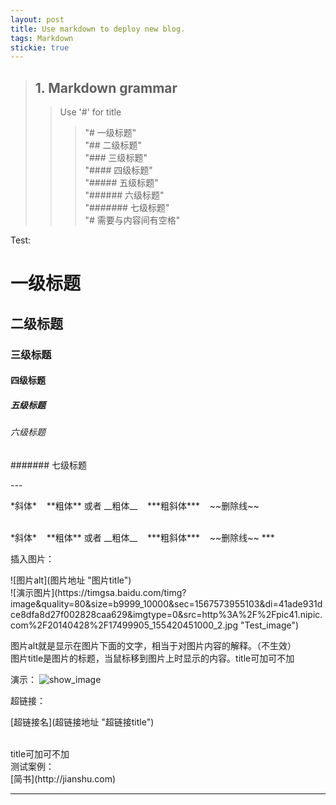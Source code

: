 ```yaml
---
layout: post
title: Use markdown to deploy new blog.
tags: Markdown
stickie: true
---
```


>## 1. Markdown grammar<br>
>>Use '#' for title 
 >>>"# 一级标题" <br>
 >>>"## 二级标题" <br>
 >>>"### 三级标题" <br>
 >>>"#### 四级标题" <br>
 >>>"##### 五级标题" <br>
 >>>"###### 六级标题" <br>
 >>>"####### 七级标题" <br>
 "# 需要与内容间有空格"

Test:
# 一级标题
## 二级标题
### 三级标题
#### 四级标题
##### 五级标题
###### 六级标题
####### 七级标题

--- <!-- 分割线 -->
<p>*斜体* &nbsp;&nbsp; **粗体**  或者  __粗体__  &nbsp;&nbsp;   ***粗斜体*** &nbsp;&nbsp;  ~~删除线~~</p> <br>
 *斜体* &nbsp;&nbsp; **粗体**  或者  __粗体__  &nbsp;&nbsp;   ***粗斜体*** &nbsp;&nbsp;  ~~删除线~~
*** <!-- 分割线 -->

插入图片：
<p>![图片alt](图片地址 "图片title") <br>
![演示图片](https://timgsa.baidu.com/timg?image&quality=80&size=b9999_10000&sec=1567573955103&di=41ade931dce8dfa8d27f002828caa629&imgtype=0&src=http%3A%2F%2Fpic41.nipic.com%2F20140428%2F17499905_155420451000_2.jpg "Test_image")</p>
图片alt就是显示在图片下面的文字，相当于对图片内容的解释。（不生效）<br>
图片title是图片的标题，当鼠标移到图片上时显示的内容。title可加可不加

演示：
![show_image](https://timgsa.baidu.com/timg?image&quality=80&size=b9999_10000&sec=1567573955103&di=41ade931dce8dfa8d27f002828caa629&imgtype=0&src=http%3A%2F%2Fpic41.nipic.com%2F20140428%2F17499905_155420451000_2.jpg "Test_image")

超链接：
<p>[超链接名](超链接地址 "超链接title")</p><br>
title可加可不加<br>
测试案例：<br>
[简书](http://jianshu.com)


----